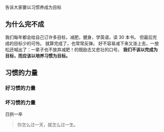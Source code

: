 告诉大家要以习惯养成为目标

## 为什么完不成
我们每年都会给自己订许多目标，减肥，健身，学英语，读 30 本书。
但最后完成的目标少的可怜。
就算完成了，也常常反弹。
好不容易减下来又涨上去，一放松还喊出了：一辈子也不放弃减肥！的既励志又悲壮的口号。
**我们不该以完成为目标，而应该以培养习惯为目标。**

## 习惯的力量

### 好习惯的力量
### 坏习惯的力量
日拱一卒
>你怎么过一天，就怎么过一生。
